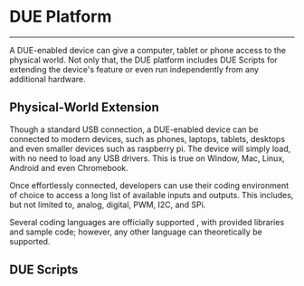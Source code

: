 # DUE Platform

---

A DUE-enabled device can give a computer, tablet or phone access to the physical world. Not only that, the DUE platform includes DUE Scripts for extending the device's feature or even run independently from any additional hardware.

## Physical-World Extension

Though a standard USB connection, a DUE-enabled device can be connected to modern devices, such as phones, laptops, tablets, desktops and even smaller devices such as raspberry pi. The device will simply load, with no need to load any USB drivers. This is true on Window, Mac, Linux, Android and even Chromebook.

Once effortlessly connected, developers can use their coding environment of choice to access a long list of available inputs and outputs. This includes, but not limited to, analog, digital, PWM, I2C, and SPi.

Several coding languages are officially supported , with provided libraries and sample code; however, any other language can theoretically be supported.

## DUE Scripts





